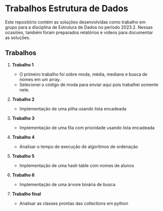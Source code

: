 # Trabalhos Estrutura de Dados
Este repositório contém as soluções desenvolvidas como trabalho em grupo para a disciplina de Estrutura de Dados no período 2023.2. Nessas ocasiões, também foram preparados relatórios e vídeos para documentar as soluções.

## Trabalhos
1. **Trabalho 1**
    - O primeiro trabalho foi sobre moda, média, mediana e busca de nomes em um array.
    - Selecionei o código de moda para enviar aqui pois trabalhei somente nele.

2. **Trabalho 2**
    - Implementação de uma pilha usando lista encadeada

3. **Trabalho 3**
    - Implementação de uma fila com prioridade usando lista encadeada

4. **Trabalho 4**
    - Analisar o tempo de execução de algoritmos de ordenação

5. **Trabalho 5**
    - Implementação de uma hash table com nomes de alunos

6. **Trabalho 6**
    - Implementação de uma árvore binária de busca

7. **Trabalho final**
    - Analisar as classes prontas das collections em python
